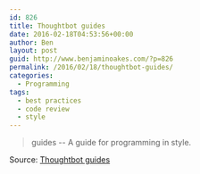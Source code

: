 ```yaml
---
id: 826
title: Thoughtbot guides
date: 2016-02-18T04:53:56+00:00
author: Ben
layout: post
guid: http://www.benjaminoakes.com/?p=826
permalink: /2016/02/18/thoughtbot-guides/
categories:
  - Programming
tags:
  - best practices
  - code review
  - style
---
```

> guides -- A guide for programming in style.

Source: <a href="https://github.com/thoughtbot/guides" target="_blank">Thoughtbot guides</a>